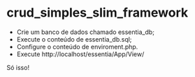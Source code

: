 # crud_simples_slim_framework

 * Crie um banco de dados chamado essentia_db;
 * Execute o conteúdo de essentia_db.sql;
 * Configure o conteúdo de enviroment.php.
 * Execute http://localhost/essentia/App/View/
 
Só isso!
